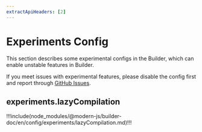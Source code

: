 ```yaml
---
extractApiHeaders: [2]
---
```


# Experiments Config

This section describes some experimental configs in the Builder, which can enable unstable features in Builder.

If you meet issues with experimental features, please disable the config first and report through [GitHub Issues](https://github.com/modern-js-dev/modern.js/issues).

## experiments.lazyCompilation

!!!include(node_modules/@modern-js/builder-doc/en/config/experiments/lazyCompilation.md)!!!
